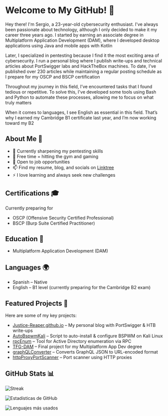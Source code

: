 # Welcome to My GitHub! 👋

Hey there! I'm Sergio, a 23-year-old cybersecurity enthusiast. I've always been passionate about technology, although I only decided to make it my career three years ago. I started by earning an associate degree in Multiplatform Application Development (DAM), where I developed desktop applications using Java and mobile apps with Kotlin

Later, I specialized in pentesting because I find it the most exciting area of cybersecurity. I run a personal blog where I publish write-ups and technical articles about PortSwigger labs and HackTheBox machines. To date, I've published over 230 articles while maintaining a regular posting schedule as I prepare for my OSCP and BSCP certification

Throughout my journey in this field, I’ve encountered tasks that I found tedious or repetitive. To solve this, I've developed some tools using Bash and Python to automate these processes, allowing me to focus on what truly matters

When it comes to languages, I see English as essential in this field. That’s why I earned my Cambridge B1 certificate last year, and I’m now working toward my B2

## About Me 🚀
- 🔭 Currently sharpening my pentesting skills
- 💪 Free time = hitting the gym and gaming
- 💼 Open to job opportunities
- 📫 Find my resume, blog, and socials on [Linktree](https://linktr.ee/Justice_Reaper)
- ⚡ I love learning and always seek new challenges

## Certifications 🎓
Currently preparing for
- OSCP (Offensive Security Certified Professional)
- BSCP (Burp Suite Certified Practitioner)

## Education 📜
- Multiplatform Application Development (DAM)

## Languages 🌍
- Spanish – Native
- English – B1 level (currently preparing for the Cambridge B2 exam)

## Featured Projects 🌟
Here are some of my key projects:
- [Justice-Reaper.github.io](https://github.com/Justice-Reaper/Justice-Reaper.github.io) – My personal blog with PortSwigger & HTB write-ups
- [AutoBspwmKali](https://github.com/Justice-Reaper/AutoBspwmKali.git) – Script to auto-install & configure BSPWM on Kali Linux
- [rpcEnum](https://github.com/Justice-Reaper/rpcEnum.git) – Tool for Active Directory enumeration via RPC
- [TFG-DAM](https://github.com/Justice-Reaper/TFG-DAM.git) – Final project for my Multiplatform App Dev degree
- [graphQLConverter](https://github.com/Justice-Reaper/graphQLConverter.git) – Converts GraphQL JSON to URL-encoded format
- [httpProxyPortScanner](https://github.com/Justice-Reaper/httpProxyPortScanner.git) – Port scanner using HTTP proxies

## GitHub Stats 📊

![Streak](https://github-readme-streak-stats.herokuapp.com/?user=Justice-Reaper&theme=radical)

![Estadísticas de GitHub](https://github-readme-stats.vercel.app/api?username=Justice-Reaper&show_icons=true&theme=radical)

![Lenguajes más usados](https://github-readme-stats.vercel.app/api/top-langs/?username=Justice-Reaper&layout=compact&theme=radical)
